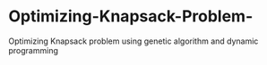 # Optimizing-Knapsack-Problem-
Optimizing Knapsack problem using genetic algorithm and dynamic programming

